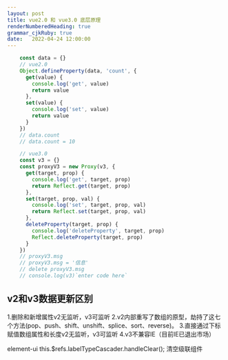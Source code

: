 ```yaml
---
layout: post
title: vue2.0 和 vue3.0 底层原理
renderNumberedHeading: true
grammar_cjkRuby: true
date:   2022-04-24 12:00:00
---
```



``` javascript
	const data = {}
    // vue2.0
    Object.defineProperty(data, 'count', {
      get(value) {
        console.log('get', value)
        return value
      },
      set(value) {
        console.log('set', value)
        return value
      }
    })
    // data.count
    // data.count = 10

    // vue3.0
    const v3 = {}
    const proxyV3 = new Proxy(v3, {
      get(target, prop) {
        console.log('get', target, prop)
        return Reflect.get(target, prop)
      },
      set(target, prop, val) {
        console.log('set', target, prop, val)
        return Reflect.set(target, prop, val)
      },
      deleteProperty(target, prop) {
        console.log('deleteProperty', target, prop)
        Reflect.deleteProperty(target, prop)
      }
    })
    // proxyV3.msg
    // proxyV3.msg = '信息'
    // delete proxyV3.msg
    // console.log(v3)`enter code here`
```



<h2>v2和v3数据更新区别</h2>



1.删除和新增属性v2无监听，v3可监听
2.v2内部重写了数组的原型，劫持了这七个方法(pop、push、shift、unshift、splice、sort、reverse)。
3.直接通过下标赋值数组属性和长度v2无监听，v3可监听
4.v3不兼容IE（目前IE已退出市场）



element-ui
this.$refs.labelTypeCascader.handleClear();
清空级联组件